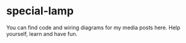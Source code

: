# special-lamp
You can find code and wiring diagrams for my media posts here.
Help yourself, learn and have fun.
